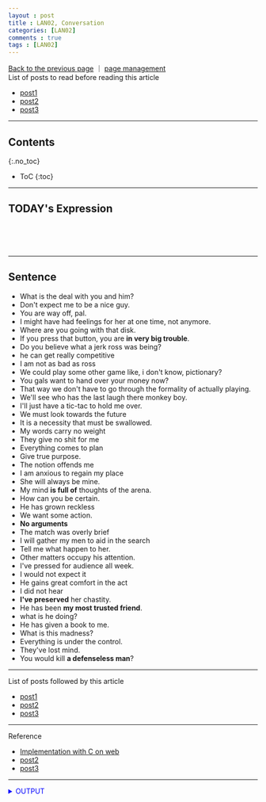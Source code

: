 ```yaml
---
layout : post
title : LAN02, Conversation
categories: [LAN02]
comments : true
tags : [LAN02]
---
```

[Back to the previous page](https://userdyk-github.github.io/Study.html) ｜ <a href="https://github.com/userdyk-github/userdyk-github.github.io/blob/master/_posts/LAN02/2019-08-13-LAN02-Conversation.md" target="_blank">page management</a><br>
List of posts to read before reading this article
- <a href='https://userdyk-github.github.io/'>post1</a>
- <a href='https://userdyk-github.github.io/'>post2</a>
- <a href='https://userdyk-github.github.io/'>post3</a>

---

## Contents
{:.no_toc}

* ToC
{:toc}

<hr class="division1">



## **TODAY's Expression**

<br><br><br>
<hr class="division2">


## **Sentence**

- What is the deal with you and him?
- Don't expect me to be a nice guy.		
- You are way off, pal.
- I might have had feelings for her at one time, not anymore.
- Where are you going with that disk.
- If you press that button,  you are **in very big trouble**.
- Do you believe what a jerk ross was being?
- he can get really competitive
- I am not as bad as ross	
- We could play some other game like, i don't know, pictionary?
- You gals want to hand over your money now?
- That way we don't have to go through the formality of actually playing.
- We'll see who has the last laugh there monkey boy.
- I'll just have a tic-tac to hold me over.
- We must look towards the future
- It is a necessity that must be swallowed.
- My words carry no weight
- They give no shit for me	
- Everything comes to plan
- Give true purpose.
- The notion offends me
- I am anxious to regain my place
- She will always be mine.
- My mind **is full of** thoughts of the arena.
- How can you be certain.
- He has grown reckless
- We want some action.
- **No arguments**
- The match was overly brief
- I will gather my men to aid in the search
- Tell me what happen to her.
- Other matters occupy his attention.
- I've pressed for audience all week.
- I would not expect it
- He gains great comfort in the act
- I did not hear
- **I've preserved** her chastity.
- He has been **my most trusted friend**.
- what is he doing?
- He has given a book to me.
- What is this madness?
- Everything is under the control.
- They've lost mind.
- You would kill **a defenseless man**?


<hr class="division1">

List of posts followed by this article
- [post1](https://userdyk-github.github.io/)
- <a href='https://userdyk-github.github.io/'>post2</a>
- <a href='https://userdyk-github.github.io/'>post3</a>

---

Reference
- <a href='https://repl.it/languages/c' target="_blank">Implementation with C on web</a>
- <a href='https://userdyk-github.github.io/'>post2</a>
- <a href='https://userdyk-github.github.io/'>post3</a>

---

<details markdown="1">
<summary class='jb-small' style="color:blue">OUTPUT</summary>
<hr class='division3'>
    <details markdown="1">
    <summary class='jb-small' style="color:red">OUTPUT</summary>
    <hr class='division3_1'>
    <hr class='division3_1'>
    </details>
<hr class='division3'>
</details>




